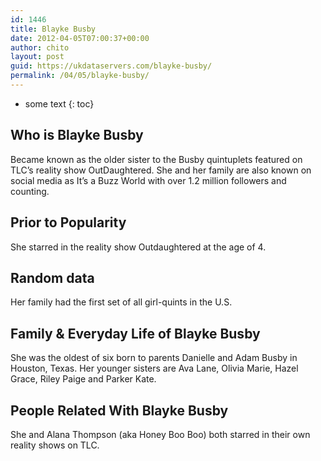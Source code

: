 ```yaml
---
id: 1446
title: Blayke Busby
date: 2012-04-05T07:00:37+00:00
author: chito
layout: post
guid: https://ukdataservers.com/blayke-busby/
permalink: /04/05/blayke-busby/
---
```


* some text
{: toc}


## Who is  Blayke Busby
                  
                  
                  
Became known as the older sister to the Busby quintuplets featured on TLC&#8217;s reality show OutDaughtered. She and her family are also known on social media as It&#8217;s a Buzz World with over 1.2 million followers and counting.  
                  
                
                
                
## Prior to Popularity 
                  
                  
                  
She starred in the reality show Outdaughtered at the age of 4.
                  
                
                
                
## Random data 
                  
                  
                  
Her family had the first set of all girl-quints in the U.S.
                  
                
                
                
## Family & Everyday Life of Blayke Busby
                  
                  
                  
She was the oldest of six born to parents Danielle and Adam Busby in Houston, Texas. Her younger sisters are Ava Lane, Olivia Marie, Hazel Grace, Riley Paige and Parker Kate.
                  
                
                
                
## People Related With  Blayke Busby
                  
                  
                  
She and Alana Thompson (aka Honey Boo Boo) both starred in their own reality shows on TLC.
                  
                
              
            
          
          
          
    
    
  
